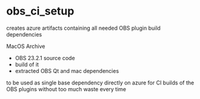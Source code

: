 # obs_ci_setup

creates azure artifacts containing all needed OBS plugin build dependencies

MacOS Archive
* OBS 23.2.1 source code
* build of it 
* extracted OBS Qt and mac dependencies 

to be used as single base dependency directly on azure for CI builds of the OBS plugins without too much waste every time

